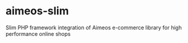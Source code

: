 # aimeos-slim
Slim PHP framework integration of Aimeos e-commerce library for high performance online shops
